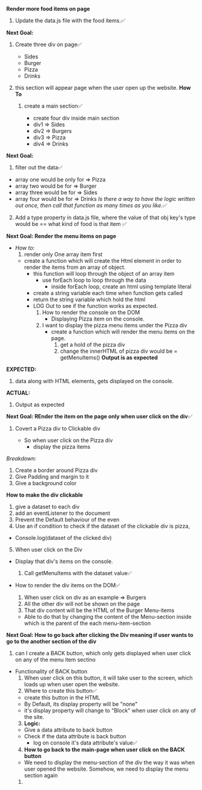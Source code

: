 **Render more food items on page**

1. Update the data.js file with the food items.✅

**Next Goal:**

1. Create three div on page✅

   - Sides
   - Burger
   - Pizza
   - Drinks

2. this section will appear page when the user open up the website.
   **How To**

   1. create a main section✅

      - create four div inside main section
      - div1 => Sides
      - div2 => Burgers
      - div3 => Pizza
      - div4 => Drinks

**Next Goal:**

1. filter out the data✅

- array one would be only for => Pizza
- array two would be for => Burger
- array three would be for => Sides
- array four would be for => Drinks
  *Is there a way to have the logic written out once, then call that function as many times as you like.*✅

2. Add a type property in data.js file, where the value of that obj key's type would be == what kind of food is that item ✅

**Next Goal: Render the menu items on page**

- _How to:_
  1.  render only One array item first
  - create a function which will create the Html element in order to render the items from an array of object.
    - this function will loop through the object of an array item
      - use forEach loop to loop through the data
        - inside forEach loop, create an html using template literal
    - create a string variable each time when function gets called
    - return the string variable which hold the html
    - LOG Out to see if the function works as expected.
      1. How to render the console on the DOM
         - Displaying Pizza item on the console.
      2. I want to display the pizza menu items under the Pizza div
         - create a function which will render the menu items on the page.
           1. get a hold of the pizza div
           2. change the innerHTML of pizza div would be = getMenuItems()
              **Output is as expected**

**EXPECTED:**

1. data along with HTML elements, gets displayed on the console.

**ACTUAL:**

1. Output as expected

**Next Goal: REnder the item on the page only when user click on the div**✅

1. Covert a Pizza div to Clickable div

   - So when user click on the Pizza div
     - display the pizza items

_Breakdown:_

1. Create a border around Pizza div
2. Give Padding and margin to it
3. Give a background color

**How to make the div clickable**

1. give a dataset to each div
2. add an eventListener to the document
3. Prevent the Default behaviour of the even
4. Use an if condition to check if the dataset of the clickable div is pizza,

- Console.log(dataset of the clicked div)

5. When user click on the Div

- Display that div's items on the console.

  1. Call getMenuItems with the dataset value✅

- How to render the div items on the DOM✅
  1. When user click on div as an example => Burgers
  2. All the other div will not be shown on the page
  3. That div content will be the HTML of the Burger Menu-items
  - Able to do that by changing the content of the Menu-section inside which is the parent of the each menu-item-section

**Next Goal: How to go back after clicking the Div meaning if user wants to go to the another section of the div**

1. can I create a BACK button, which only gets displayed when user click on any of the menu item sectino

- Functionality of BACK button
  1. When user click on this button, it will take user to the screen, which loads up when user open the website.
  2. Where to create this button✅
  - create this button in the HTML
  - By Default, its display property will be "none"
  - it's display property will change to "Block" when user click on any of the site.
  3. **Logic:**
  - Give a data attribute to back button
  - Check if the data attribute is back button
    - log on console it's data attribute's value✅
  4. **How to go back to the main-page when user click on the BACK button**
  - We need to display the menu-section of the div the way it was when user opened the website. Somehow, we need to display the menu section again
  1.
